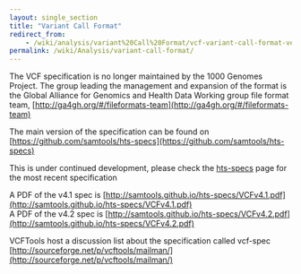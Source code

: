 ```yaml
---
layout: single_section
title: "Variant Call Format"
redirect_from:
    - /wiki/analysis/variant%20Call%20Format/vcf-variant-call-format-version-41/
permalink: /wiki/Analysis/variant-call-format/
---
```


The VCF specification is no longer maintained by the 1000 Genomes Project. The group leading the management and expansion of the format is the Global Alliance for Genomics and Health Data Working group file format team, [http://ga4gh.org/#/fileformats-team](http://ga4gh.org/#/fileformats-team)

The main version of the specification can be found on [https://github.com/samtools/hts-specs](https://github.com/samtools/hts-specs)

This is under continued development, please check the [hts-specs](https://github.com/samtools/hts-specs) page for the most recent specification

A PDF of the v4.1 spec is [http://samtools.github.io/hts-specs/VCFv4.1.pdf](http://samtools.github.io/hts-specs/VCFv4.1.pdf)  
A PDF of the v4.2 spec is [http://samtools.github.io/hts-specs/VCFv4.2.pdf](http://samtools.github.io/hts-specs/VCFv4.2.pdf)

VCFTools host a discussion list about the specification called vcf-spec [http://sourceforge.net/p/vcftools/mailman/](http://sourceforge.net/p/vcftools/mailman/)
